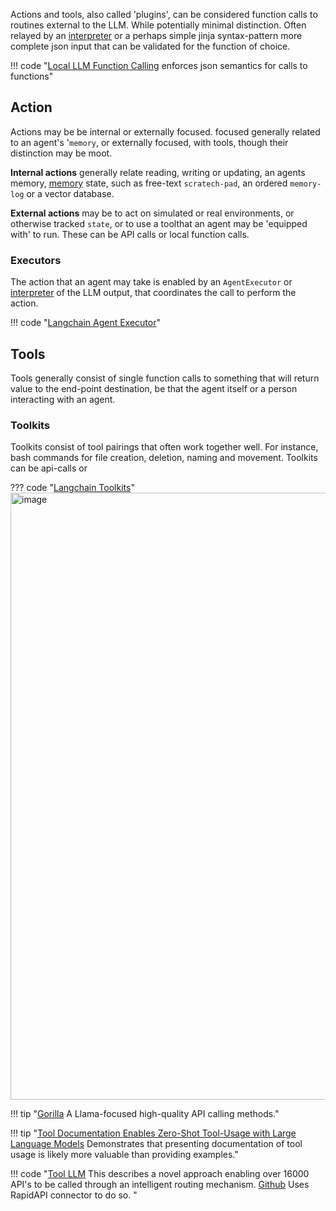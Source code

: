 Actions and tools, also called 'plugins', can be considered function calls to routines external to the LLM. While potentially minimal distinction. Often relayed by an [interpreter](./interpreter.md) or a perhaps simple jinja syntax-pattern more complete json input that can be validated for the function of choice. 

!!! code "[Local LLM Function Calling](https://github.com/rizerphe/local-llm-function-calling) enforces json semantics for calls to functions"

## Action

Actions may be be internal or externally focused.  focused generally related to an agent's '`memory`, or externally focused, with tools, though their distinction may be moot. 

**Internal actions** generally relate reading, writing or updating, an agents memory, [memory](./memory.md) state, such as free-text `scratech-pad`, an ordered `memory-log` or a vector database.

**External actions** may be to act on simulated or real environments, or otherwise tracked `state`, or to use a toolthat an agent may be 'equipped with' to run. These can be API calls or local function calls. 

### Executors
The action that an agent may take is enabled by an `AgentExecutor` or [interpreter](./interpreters.md) of the LLM output, that coordinates the call to perform the action. 

!!! code "[Langchain Agent Executor](https://github.com/langchain-ai/langchain/blob/b786335dd10902489f87a536ee074d747b6df370/libs/langchain/langchain/agents/agent.py#L637)"


## Tools
Tools generally consist of single function calls to something that will return value to the end-point destination, be that the agent itself or a person interacting with an agent. 



### Toolkits
Toolkits consist of tool pairings that often work together well. For instance, bash commands for file creation, deletion, naming and movement. Toolkits can be api-calls or 


??? code "[Langchain Toolkits](https://github.com/langchain-ai/langchain/tree/b786335dd10902489f87a536ee074d747b6df370/libs/langchain/langchain/agents/agent_toolkits)"
    <img width="971" alt="image" src="https://github.com/ianderrington/genai/assets/76016868/65e22011-f815-4f19-8d78-24bc2c731b08">

!!! tip "[Gorilla](https://github.com/ShishirPatil/gorilla) A Llama-focused high-quality API calling methods." 

!!! tip "[Tool Documentation Enables Zero-Shot Tool-Usage with Large Language Models](https://arxiv.org/pdf/2308.00675.pdf) Demonstrates that presenting documentation of tool usage is likely more valuable than providing examples." 



!!! code "[Tool LLM](https://huggingface.co/papers/2307.16789) This describes a novel approach enabling over 16000 API's to be called through an intelligent routing mechanism. [Github](https://github.com/OpenBMB/ToolBench) Uses RapidAPI connector to do so. "
